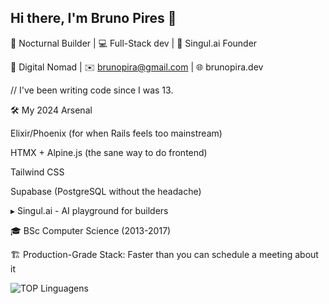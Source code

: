 ## Hi there, I'm Bruno Pires 👋

<!--
**brunopirz/brunopirz** is a ✨ _special_ ✨ repository because its `README.md` (this file) appears on your GitHub profile.

Here are some ideas to get you started:

- 🔭 I’m currently working on ...
- 🌱 I’m currently learning ...
- 👯 I’m looking to collaborate on ...
- 🤔 I’m looking for help with ...
- 💬 Ask me about ...
- 📫 How to reach me: ...
- 😄 Pronouns: ...
- ⚡ Fun fact: ...
-->
🌙 Nocturnal Builder | 💻 Full-Stack dev | 🚀 Singul.ai Founder

📍 Digital Nomad | ✉️ brunopira@gmail.com | 🌐 brunopira.dev

// I've been writing code since I was 13.


🛠️ My 2024 Arsenal

Elixir/Phoenix (for when Rails feels too mainstream)

HTMX + Alpine.js (the sane way to do frontend)

Tailwind CSS

Supabase (PostgreSQL without the headache)

▸ Singul.ai - AI playground for builders 

🎓 BSc Computer Science (2013-2017)

🏗️ Production-Grade Stack: Faster than you can schedule a meeting about it

![TOP Linguagens](https://github-readme-stats.vercel.app/api/top-langs/?username=brunopirz&layout=compact&theme=dracula)
